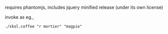 requires phantomjs, includes jquery minified release (under its own license)

invoke as eg.,

    ./skol.coffee "r mortier" "magpie"
    
